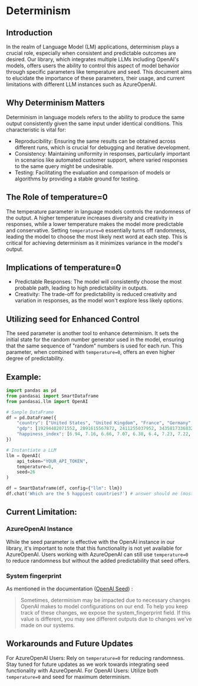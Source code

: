 # Determinism
## Introduction
In the realm of Language Model (LM) applications, determinism plays a crucial role, especially when consistent and predictable outcomes are desired. Our library, which integrates multiple LLMs including OpenAI's models, offers users the ability to control this aspect of model behavior through specific parameters like temperature and seed. This document aims to elucidate the importance of these parameters, their usage, and current limitations with different LLM instances such as AzureOpenAI.

## Why Determinism Matters
Determinism in language models refers to the ability to produce the same output consistently given the same input under identical conditions. This characteristic is vital for:

- Reproducibility: Ensuring the same results can be obtained across different runs, which is crucial for debugging and iterative development.
- Consistency: Maintaining uniformity in responses, particularly important in scenarios like automated customer support, where varied responses to the same query might be undesirable.
- Testing: Facilitating the evaluation and comparison of models or algorithms by providing a stable ground for testing.

## The Role of temperature=0
The temperature parameter in language models controls the randomness of the output. A higher temperature increases diversity and creativity in responses, while a lower temperature makes the model more predictable and conservative. Setting `temperature=0` essentially turns off randomness, leading the model to choose the most likely next word at each step. This is critical for achieving determinism as it minimizes variance in the model's output.

## Implications of temperature=0
- Predictable Responses: The model will consistently choose the most probable path, leading to high predictability in outputs.
- Creativity: The trade-off for predictability is reduced creativity and variation in responses, as the model won't explore less likely options.

## Utilizing seed for Enhanced Control
The seed parameter is another tool to enhance determinism. It sets the initial state for the random number generator used in the model, ensuring that the same sequence of "random" numbers is used for each run. This parameter, when combined with `temperature=0`, offers an even higher degree of predictability.

## Example:
```py
import pandas as pd
from pandasai import SmartDataframe
from pandasai.llm import OpenAI

# Sample DataFrame
df = pd.DataFrame({
    "country": ["United States", "United Kingdom", "France", "Germany", "Italy", "Spain", "Canada", "Australia", "Japan", "China"],
    "gdp": [19294482071552, 2891615567872, 2411255037952, 3435817336832, 1745433788416, 1181205135360, 1607402389504, 1490967855104, 4380756541440, 14631844184064],
    "happiness_index": [6.94, 7.16, 6.66, 7.07, 6.38, 6.4, 7.23, 7.22, 5.87, 5.12]
})

# Instantiate a LLM
llm = OpenAI(
    api_token="YOUR_API_TOKEN",
    temperature=0,
    seed=26
)

df = SmartDataframe(df, config={"llm": llm})
df.chat('Which are the 5 happiest countries?') # answer should me (mostly) consistent across devices.
```

## Current Limitation:
### AzureOpenAI Instance
While the seed parameter is effective with the OpenAI instance in our library, it's important to note that this functionality is not yet available for AzureOpenAI. Users working with AzureOpenAI can still use `temperature=0` to reduce randomness but without the added predictability that seed offers.

### System fingerprint
As mentioned in the documentation ([OpenAI Seed](https://platform.openai.com/docs/guides/text-generation/reproducible-outputs)) :
> Sometimes, determinism may be impacted due to necessary changes OpenAI makes to model configurations on our end. To help you keep track of these changes, we expose the system_fingerprint field. If this value is different, you may see different outputs due to changes we've made on our systems.

## Workarounds and Future Updates
For AzureOpenAI Users: Rely on `temperature=0` for reducing randomness. Stay tuned for future updates as we work towards integrating seed functionality with AzureOpenAI.
For OpenAI Users: Utilize both `temperature=0` and seed for maximum determinism.


